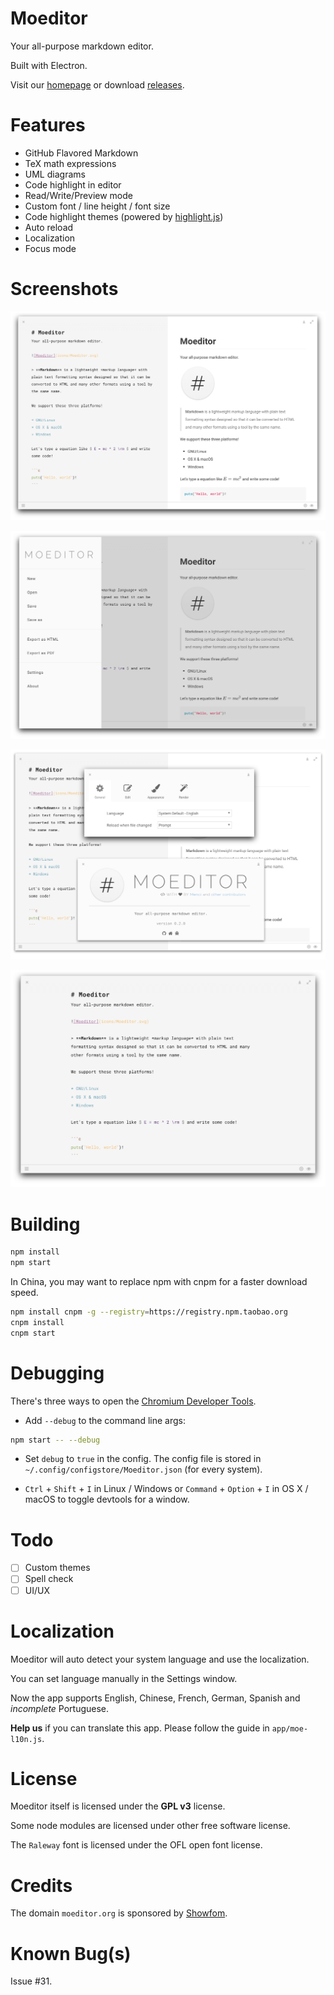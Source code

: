 # Moeditor
Your all-purpose markdown editor.

Built with Electron.

Visit our [homepage](https://moeditor.org/) or download [releases](https://github.com/Moeditor/Moeditor/releases).

# Features
* GitHub Flavored Markdown
* TeX math expressions
* UML diagrams
* Code highlight in editor
* Read/Write/Preview mode
* Custom font / line height / font size
* Code highlight themes (powered by [highlight.js](https://highlightjs.org/))
* Auto reload
* Localization
* Focus mode

# Screenshots
![Moeditor Main](screenshots/main.png)

![Moeditor Side Menu](screenshots/side-menu.png)

![Moeditor About](screenshots/about.png)

![Moeditor Write Mode](screenshots/write-mode.png)

# Building
```bash
npm install
npm start
```

In China, you may want to replace npm with cnpm for a faster download speed.

```bash
npm install cnpm -g --registry=https://registry.npm.taobao.org
cnpm install
cnpm start
```

# Debugging
There's three ways to open the [Chromium Developer Tools](https://developer.chrome.com/devtools).

* Add `--debug` to the command line args:
```bash
npm start -- --debug
```

* Set `debug` to `true` in the config. The config file is stored in `~/.config/configstore/Moeditor.json` (for every system).

* `Ctrl` + `Shift` + `I` in Linux / Windows or `Command` + `Option` + `I` in OS X / macOS to toggle devtools for a window.

# Todo
* [ ] Custom themes
* [ ] Spell check
* [ ] UI/UX

# Localization
Moeditor will auto detect your system language and use the localization.

You can set language manually in the Settings window.

Now the app supports English, Chinese, French, German, Spanish and *incomplete* Portuguese.

**Help us** if you can translate this app. Please follow the guide in `app/moe-l10n.js`.

# License
Moeditor itself is licensed under the **GPL v3** license.

Some node modules are licensed under other free software license.

The `Raleway` font is licensed under the OFL open font license.

# Credits
The domain `moeditor.org` is sponsored by [Showfom](https://ttt.tt/).

# Known Bug(s)
Issue #31.
